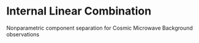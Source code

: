 # Internal Linear Combination
Nonparametric component separation for Cosmic Microwave Background observations
